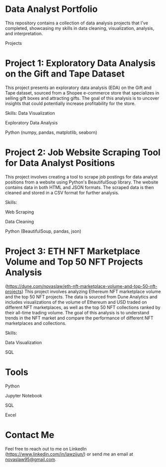 # Data Analyst Portfolio
This repository contains a collection of data analysis projects that I've completed, showcasing my skills in data cleaning, visualization, analysis, and interpretation.

Projects

# Project 1: Exploratory Data Analysis on the Gift and Tape Dataset
This project presents an exploratory data analysis (EDA) on the Gift and Tape dataset, sourced from a Shopee e-commerce store that specializes in selling gift boxes and attracting gifts. The goal of this analysis is to uncover insights that could potentially increase profitability for the store.

Skills:
Data Visualization

Exploratory Data Analysis

Python (numpy, pandas, matplotlib, seaborn)

# Project 2: Job Website Scraping Tool for Data Analyst Positions
This project involves creating a tool to scrape job postings for data analyst positions from a website using Python's BeautifulSoup library. The website contains data in both HTML and JSON formats. The scraped data is then cleaned and stored in a CSV format for further analysis.

Skills:

Web Scraping

Data Cleaning

Python (BeautifulSoup, pandas, json)

# Project 3: ETH NFT Marketplace Volume and Top 50 NFT Projects Analysis
(https://dune.com/novaslaw/eth-nft-marketplace-volume-and-top-50-nft-projects)
This project involves analyzing Ethereum NFT marketplace volume and the top 50 NFT projects. The data is sourced from Dune Analytics and includes visualizations of the volume of Ethereum and USD traded on different NFT marketplaces, as well as the top 50 NFT collections ranked by their all-time trading volume. The goal of this analysis is to understand trends in the NFT market and compare the performance of different NFT marketplaces and collections.

Skills:

Data Visualization

SQL

# Tools
Python

Jupyter Notebook

SQL

Excel

# Contact Me
Feel free to reach out to me on LinkedIn (https://www.linkedin.com/in/lawzijun/) or send me an email at novaslaw95@gmail.com.
